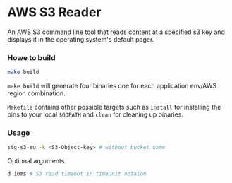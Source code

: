 # AWS S3 Reader

An AWS S3 command line tool that reads content at a specified s3 key and displays it in the operating system's default pager.

### Howe to build
```bash
make build
```
`make build` will generate four binaries one for each application env/AWS region combination.

`Makefile` contains other possible targets such as `install` for installing the bins to your local `$GOPATH` and `clean` for cleaning up binaries.

### Usage
```bash
stg-s3-eu -k <S3-Object-key> # without bucket name
```

Optional arguments
```bash
d 10ms # S3 read timeout in timeunit notaion
```
